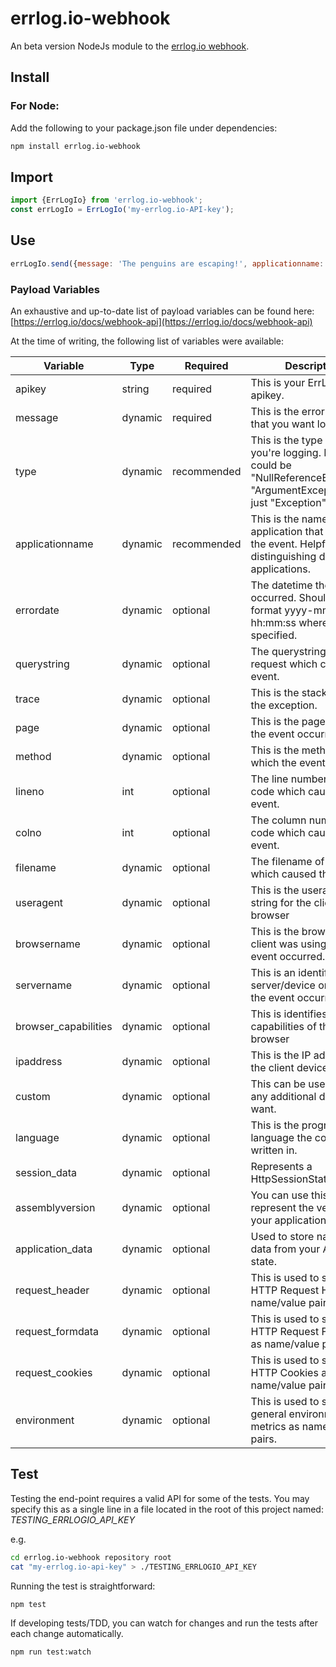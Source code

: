 # errlog.io-webhook

An beta version NodeJs module to the [errlog.io webhook](https://errlog.io/docs/webhook-api).

## Install

### For Node:

Add the following to your package.json file under dependencies:

```bash
npm install errlog.io-webhook
```

## Import

```javascript
import {ErrLogIo} from 'errlog.io-webhook';
const errLogIo = ErrLogIo('my-errlog.io-API-key');
```

## Use
```javascript
errLogIo.send({message: 'The penguins are escaping!', applicationname: 'my-shiny-new-app'});
```

### Payload Variables

An exhaustive and up-to-date list of payload variables can be found here: 
[https://errlog.io/docs/webhook-api](https://errlog.io/docs/webhook-api)

At the time of writing, the following list of variables were available:

|Variable|Type|Required|Description|
|--- |--- |--- |--- |
|apikey|string|required|This is your ErrLog.IO apikey. |
|message|dynamic|required|This is the error message that you want logged.|
|type|dynamic|recommended|This is the type of event you're logging. In C# it could be "NullReferenceException", "ArgumentException" or just "Exception".|
|applicationname|dynamic|recommended|This is the name of the application that caused the event. Helpful for distinguishing different applications.|
|errordate|dynamic|optional|The datetime the event occurred. Should be in the format yyyy-mm-dd hh:mm:ss where specified.|
|querystring|dynamic|optional|The querystring of the request which caused the event.|
|trace|dynamic|optional|This is the stacktrace of the exception.|
|page|dynamic|optional|This is the page in which the event occurred|
|method|dynamic|optional|This is the method in which the event occurred|
|lineno|int|optional|The line number of the code which caused the event.|
|colno|int|optional|The column number of the code which caused the event.|
|filename|dynamic|optional|The filename of the code which caused the event.|
|useragent|dynamic|optional|This is the useragent string for the client's browser|
|browsername|dynamic|optional|This is the browser the client was using when the event occurred.|
|servername|dynamic|optional|This is an identifier for the server/device on which the event occurred.|
|browser_capabilities|dynamic|optional|This is identifies the capabilities of the client's browser|
|ipaddress|dynamic|optional|This is the IP address of the client device.|
|custom|dynamic|optional|This can be used to store any additional data you want.|
|language|dynamic|optional|This is the programming language the code was written in.|
|session_data|dynamic|optional|Represents a HttpSessionState object.|
|assemblyversion|dynamic|optional|You can use this to represent the version of your application/library.|
|application_data|dynamic|optional|Used to store name/value data from your Application state.|
|request_header|dynamic|optional|This is used to store the HTTP Request Headers as name/value pairs.|
|request_formdata|dynamic|optional|This is used to store the HTTP Request Form Data as name/value pairs.|
|request_cookies|dynamic|optional|This is used to store the HTTP Cookies as name/value pairs.|
|environment|dynamic|optional|This is used to store general environment metrics as name/value pairs.|


## Test

Testing the end-point requires a valid API for some of the tests. You may specify this as a 
single line in a file located in the root of this project named: *TESTING_ERRLOGIO_API_KEY*

e.g. 
```bash
cd errlog.io-webhook repository root
cat "my-errlog.io-api-key" > ./TESTING_ERRLOGIO_API_KEY
```

Running the test is straightforward:

```bash
npm test
```

If developing tests/TDD, you can watch for changes and run the tests after each change automatically.

```bash
npm run test:watch
```
